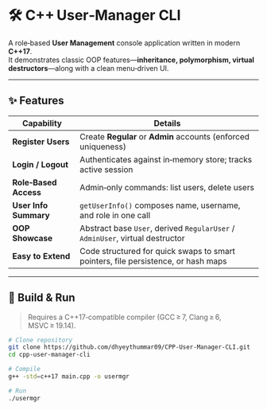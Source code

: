 # 🛠️ C++ User‑Manager CLI

A role‑based **User Management** console application written in modern **C++17**.  
It demonstrates classic OOP features—**inheritance, polymorphism, virtual destructors**—along with a clean menu‑driven UI.

---

## ✨ Features
| Capability | Details |
|------------|---------|
| **Register Users** | Create **Regular** or **Admin** accounts (enforced uniqueness) |
| **Login / Logout** | Authenticates against in‑memory store; tracks active session |
| **Role‑Based Access** | Admin‑only commands: list users, delete users |
| **User Info Summary** | `getUserInfo()` composes name, username, and role in one call |
| **OOP Showcase** | Abstract base `User`, derived `RegularUser` / `AdminUser`, virtual destructor |
| **Easy to Extend** | Code structured for quick swaps to smart pointers, file persistence, or hash maps |

---

## 🔧 Build & Run

> Requires a C++17‑compatible compiler (GCC ≥ 7, Clang ≥ 6, MSVC ≥ 19.14).

```bash
# Clone repository
git clone https://github.com/dhyeythummar09/CPP-User-Manager-CLI.git
cd cpp-user-manager-cli

# Compile
g++ -std=c++17 main.cpp -o usermgr

# Run
./usermgr
